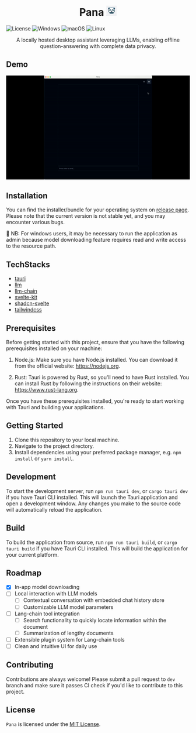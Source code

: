 <h1 align="center">
Pana 
<img height="28" src="public/app-icon.png">
</h1>

<!-- [![Discord](https://img.shields.io/badge/Discord-%235865F2.svg?style=for-the-badge&logo=discord&logoColor=white)](https://discord.gg/Ryc9Cbws) -->

![License](https://img.shields.io/github/license/sobelio/llm-chain?style=for-the-badge)
![Windows](https://img.shields.io/badge/Windows-0078D6?style=for-the-badge&logo=windows&logoColor=white)
![macOS](https://img.shields.io/badge/mac%20os-000000?style=for-the-badge&logo=macos&logoColor=F0F0F0)
![Linux](https://img.shields.io/badge/Linux-FCC624?style=for-the-badge&logo=linux&logoColor=black)

<p align="center">
A locally hosted desktop assistant leveraging LLMs, enabling offline question-answering with complete data privacy.
</p>

## Demo

<p align="center">
  <img width="600" src="public/demo.gif">
</p>

## Installation

You can find the installer/bundle for your operating system on [release page](https://github.com/nubiv/pana/releases). Please note that the current version is not stable yet, and you may encounter various bugs.

🔔 NB: For windows users, it may be necessary to run the application as admin because model downloading feature requires read and write access to the resource path.

## TechStacks

- [tauri](https://github.com/tauri-apps/tauri)
- [llm](https://github.com/rustformers/llm)
- [llm-chain](https://github.com/sobelio/llm-chain)
- [svelte-kit](https://github.com/sveltejs/kit)
- [shadcn-svelte](https://github.com/huntabyte/shadcn-svelte)
- [tailwindcss](https://github.com/tailwindlabs/tailwindcss)

## Prerequisites

Before getting started with this project, ensure that you have the following prerequisites installed on your machine:

1. Node.js: Make sure you have Node.js installed. You can download it from the official website: https://nodejs.org.

2. Rust: Tauri is powered by Rust, so you'll need to have Rust installed. You can install Rust by following the instructions on their website: https://www.rust-lang.org.

Once you have these prerequisites installed, you're ready to start working with Tauri and building your applications.

## Getting Started

1. Clone this repository to your local machine.
2. Navigate to the project directory.
3. Install dependencies using your preferred package manager, e.g. `npm install` or `yarn install`.

## Development

To start the development server, run `npm run tauri dev`, or `cargo tauri dev` if you have Tauri CLI installed. This will launch the Tauri application and open a development window. Any changes you make to the source code will automatically reload the application.

## Build

To build the application from source, run `npm run tauri build`, or `cargo tauri build` if you have Tauri CLI installed. This will build the application for your current platform.

## Roadmap

- [x] In-app model downloading
- [ ] Local interaction with LLM models
  - [ ] Contextual conversation with embedded chat history store
  - [ ] Customizable LLM model parameters
- [ ] Lang-chain tool integration
  - [ ] Search functionality to quickly locate information within the document
  - [ ] Summarization of lengthy documents
- [ ] Extensible plugin system for Lang-chain tools
- [ ] Clean and intuitive UI for daily use

## Contributing

Contributions are always welcome! Please submit a pull request to `dev` branch and make sure it passes CI check if you'd like to contribute to this project.

## License

`Pana` is licensed under the [MIT License](LICENSE.md).

<!-- ## Connect

If you have any questions, suggestions, or feedback, feel free to open an issue or join [discord](https://discord.gg/Ryc9Cbws). -->
